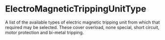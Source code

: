 ElectroMagneticTrippingUnitType
===============================

A list of the available types of electric magnetic tripping unit from which that required may be selected. These cover overload, none special, short circuit, motor protection and bi-metal tripping.
